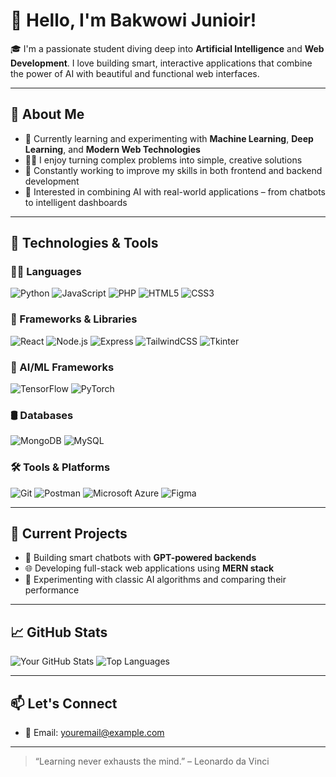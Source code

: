 # 👋 Hello, I'm Bakwowi Junioir!

🎓 I'm a passionate student diving deep into **Artificial Intelligence** and **Web Development**. I love building smart, interactive applications that combine the power of AI with beautiful and functional web interfaces.

---

## 🧠 About Me

- 🌱 Currently learning and experimenting with **Machine Learning**, **Deep Learning**, and **Modern Web Technologies**
- 👨‍💻 I enjoy turning complex problems into simple, creative solutions
- 🚀 Constantly working to improve my skills in both frontend and backend development
- 🧪 Interested in combining AI with real-world applications – from chatbots to intelligent dashboards

---

## 🔧 Technologies & Tools

### 👨‍💻 Languages
![Python](https://img.shields.io/badge/Python-3776AB?style=flat&logo=python&logoColor=white)
![JavaScript](https://img.shields.io/badge/JavaScript-F7DF1E?style=flat&logo=javascript&logoColor=black)
![PHP](https://img.shields.io/badge/PHP-777BB4?style=flat&logo=php&logoColor=white)
![HTML5](https://img.shields.io/badge/HTML5-E34F26?style=flat&logo=html5&logoColor=white)
![CSS3](https://img.shields.io/badge/CSS3-1572B6?style=flat&logo=css3&logoColor=white)

### 🧰 Frameworks & Libraries
![React](https://img.shields.io/badge/React-20232A?style=flat&logo=react&logoColor=61DAFB)
![Node.js](https://img.shields.io/badge/Node.js-339933?style=flat&logo=nodedotjs&logoColor=white)
![Express](https://img.shields.io/badge/Express.js-000000?style=flat&logo=express&logoColor=white)
![TailwindCSS](https://img.shields.io/badge/Tailwind_CSS-38B2AC?style=flat&logo=tailwind-css&logoColor=white)
![Tkinter](https://img.shields.io/badge/Tkinter-FFCA28?style=flat&logo=python&logoColor=black)

### 🧠 AI/ML Frameworks
![TensorFlow](https://img.shields.io/badge/TensorFlow-FF6F00?style=flat&logo=tensorflow&logoColor=white)
![PyTorch](https://img.shields.io/badge/PyTorch-EE4C2C?style=flat&logo=pytorch&logoColor=white)

### 🛢️ Databases
![MongoDB](https://img.shields.io/badge/MongoDB-4EA94B?style=flat&logo=mongodb&logoColor=white)
![MySQL](https://img.shields.io/badge/MySQL-4479A1?style=flat&logo=mysql&logoColor=white)

### 🛠️ Tools & Platforms
![Git](https://img.shields.io/badge/Git-F05032?style=flat&logo=git&logoColor=white)
![Postman](https://img.shields.io/badge/Postman-FF6C37?style=flat&logo=postman&logoColor=white)
![Microsoft Azure](https://img.shields.io/badge/Microsoft%20Azure-0078D4?style=flat&logo=microsoft-azure&logoColor=white)
![Figma](https://img.shields.io/badge/Figma-F24E1E?style=flat&logo=figma&logoColor=white)

---

## 🌱 Current Projects

- 🤖 Building smart chatbots with **GPT-powered backends**
- 🌐 Developing full-stack web applications using **MERN stack**
- 🧪 Experimenting with classic AI algorithms and comparing their performance

---

## 📈 GitHub Stats

![Your GitHub Stats](https://github-readme-stats.vercel.app/api?username=Bakwowi&show_icons=true&theme=github_dark)
![Top Languages](https://github-readme-stats.vercel.app/api/top-langs/?username=Bakwowi&layout=compact&theme=github_dark)

---

## 📫 Let's Connect


- 📧 Email: youremail@example.com

---

> “Learning never exhausts the mind.” – Leonardo da Vinci
